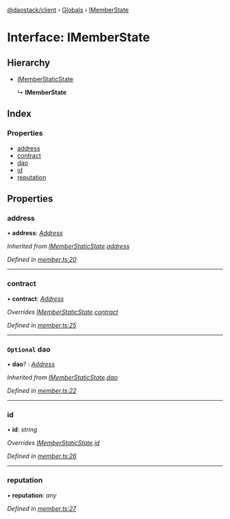 [@daostack/client](../README.md) › [Globals](../globals.md) › [IMemberState](imemberstate.md)

# Interface: IMemberState

## Hierarchy

* [IMemberStaticState](imemberstaticstate.md)

  ↳ **IMemberState**

## Index

### Properties

* [address](imemberstate.md#address)
* [contract](imemberstate.md#contract)
* [dao](imemberstate.md#optional-dao)
* [id](imemberstate.md#id)
* [reputation](imemberstate.md#reputation)

## Properties

###  address

• **address**: *[Address](../globals.md#address)*

*Inherited from [IMemberStaticState](imemberstaticstate.md).[address](imemberstaticstate.md#address)*

*Defined in [member.ts:20](https://github.com/daostack/client/blob/3f46a94/src/member.ts#L20)*

___

###  contract

• **contract**: *[Address](../globals.md#address)*

*Overrides [IMemberStaticState](imemberstaticstate.md).[contract](imemberstaticstate.md#optional-contract)*

*Defined in [member.ts:25](https://github.com/daostack/client/blob/3f46a94/src/member.ts#L25)*

___

### `Optional` dao

• **dao**? : *[Address](../globals.md#address)*

*Inherited from [IMemberStaticState](imemberstaticstate.md).[dao](imemberstaticstate.md#optional-dao)*

*Defined in [member.ts:22](https://github.com/daostack/client/blob/3f46a94/src/member.ts#L22)*

___

###  id

• **id**: *string*

*Overrides [IMemberStaticState](imemberstaticstate.md).[id](imemberstaticstate.md#optional-id)*

*Defined in [member.ts:26](https://github.com/daostack/client/blob/3f46a94/src/member.ts#L26)*

___

###  reputation

• **reputation**: *any*

*Defined in [member.ts:27](https://github.com/daostack/client/blob/3f46a94/src/member.ts#L27)*
